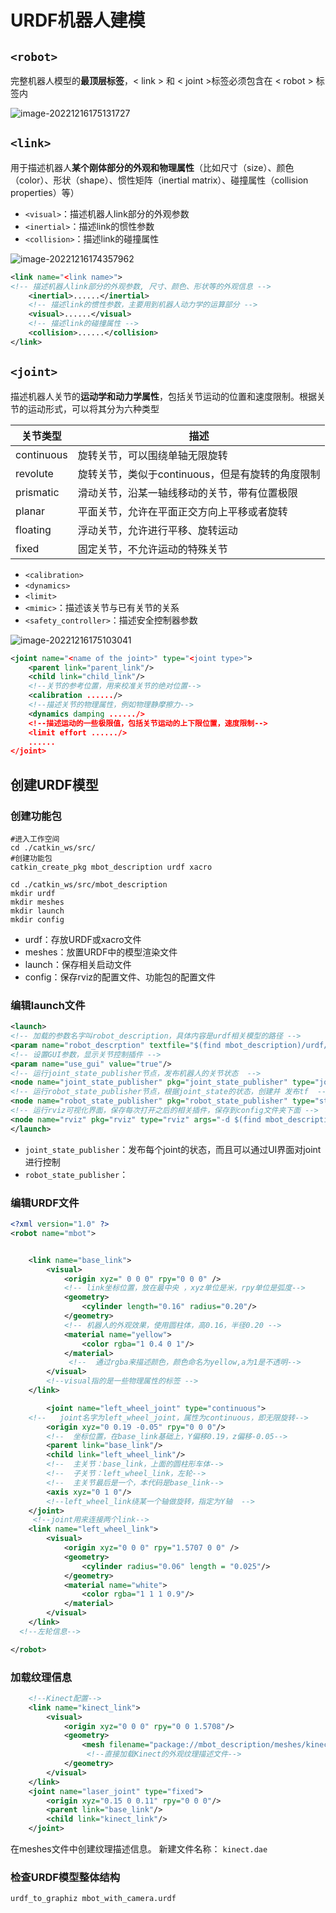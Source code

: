 # URDF机器人建模

## `<robot>`

完整机器人模型的**最顶层标签**，< link > 和 < joint >标签必须包含在 < robot > 标签内

![image-20221216175131727](/home/suyu/.config/Typora/typora-user-images/image-20221216175131727.png)

## `<link>`

用于描述机器人**某个刚体部分的外观和物理属性**（比如尺寸（size）、颜色（color）、形状（shape）、惯性矩阵（inertial matrix）、碰撞属性（collision properties）等）

- `<visual>`：描述机器人link部分的外观参数
- `<inertial>`：描述link的惯性参数 
- `<collision>`：描述link的碰撞属性

![image-20221216174357962](/home/suyu/.config/Typora/typora-user-images/image-20221216174357962.png)

```xml
<link name="<link name>">
<!-- 描述机器人link部分的外观参数, 尺寸、颜色、形状等的外观信息 -->
	<inertial>......</inertial>
	<!-- 描述link的惯性参数，主要用到机器人动力学的运算部分 -->
	<visual>......</visual>
	<!-- 描述link的碰撞属性 -->
	<collision>......</collision>
</link>
```



## `<joint>`

描述机器人关节的**运动学和动力学属性**，包括关节运动的位置和速度限制。根据关节的运动形式，可以将其分为六种类型

| 关节类型   | 描述                                             |
| ---------- | ------------------------------------------------ |
| continuous | 旋转关节，可以围绕单轴无限旋转                   |
| revolute   | 旋转关节，类似于continuous，但是有旋转的角度限制 |
| prismatic  | 滑动关节，沿某一轴线移动的关节，带有位置极限     |
| planar     | 平面关节，允许在平面正交方向上平移或者旋转       |
| floating   | 浮动关节，允许进行平移、旋转运动                 |
| fixed      | 固定关节，不允许运动的特殊关节                   |

- `<calibration>`
- `<dynamics>`
- `<limit>`
- `<mimic>`：描述该关节与已有关节的关系
- `<safety_controller>`：描述安全控制器参数

![image-20221216175103041](/home/suyu/.config/Typora/typora-user-images/image-20221216175103041.png)

```xml
<joint name="<name of the joint>" type="<joint type>">
	<parent link="parent_link"/>
	<child link="child_link"/>
	<!--关节的参考位置，用来校准关节的绝对位置-->
	<calibration ....../>
	<!--描述关节的物理属性，例如物理静摩擦力-->
	<dynamics damping ....../>
	<!--描述运动的一些极限值，包括关节运动的上下限位置，速度限制-->
	<limit effort ....../>
	......
</joint>
```



## 创建URDF模型

### 创建功能包

```shell
#进入工作空间
cd ./catkin_ws/src/
#创建功能包
catkin_create_pkg mbot_description urdf xacro

cd ./catkin_ws/src/mbot_description
mkdir urdf
mkdir meshes
mkdir launch
mkdir config
```

- urdf：存放URDF或xacro文件
- meshes：放置URDF中的模型渲染文件
- launch：保存相关启动文件
- config：保存rviz的配置文件、功能包的配置文件

### 编辑launch文件

```xml
<launch>
<!-- 加载的参数名字叫robot_description，具体内容是urdf相关模型的路径 -->
<param name="robot_descrption" textfile="$(find mbot_description)/urdf/mbot_base.urdf"/>
<!-- 设置GUI参数，显示关节控制插件 -->
<param name="use_gui" value="true"/>
<!-- 运行joint_state_publisher节点，发布机器人的关节状态  -->
<node name="joint_state_publisher" pkg="joint_state_publisher" type="joint_state_publisher"/>
<!-- 运行robot_state_publisher节点，根据joint_state的状态，创建并 发布tf  -->
<node name="robot_state_publisher" pkg="robot_state_publisher" type="state_publisher"/>
<!-- 运行rviz可视化界面，保存每次打开之后的相关插件，保存到config文件夹下面 -->
<node name="rviz" pkg="rviz" type="rviz" args="-d $(find mbot_description)/config/mbot_urdf.rviz" required="true"/>
</launch>
```

- `joint_state_publisher`：发布每个joint的状态，而且可以通过UI界面对joint进行控制
- `robot_state_publisher`：

### 编辑URDF文件

```xml
<?xml version="1.0" ?>
<robot name="mbot">


    <link name="base_link">
        <visual>
            <origin xyz=" 0 0 0" rpy="0 0 0" />
            <!-- link坐标位置，放在最中央 ，xyz单位是米，rpy单位是弧度-->
            <geometry>
                <cylinder length="0.16" radius="0.20"/>
            </geometry>
            <!-- 机器人的外观效果，使用圆柱体，高0.16，半径0.20 -->
            <material name="yellow">
                <color rgba="1 0.4 0 1"/>
            </material>
             <!--  通过rgba来描述颜色，颜色命名为yellow,a为1是不透明-->
        </visual>
        <!--visual指的是一些物理属性的标签 -->
    </link>

        <joint name="left_wheel_joint" type="continuous">
    <!--   joint名字为left_wheel_joint，属性为continuous，即无限旋转-->
        <origin xyz="0 0.19 -0.05" rpy="0 0 0"/>
        <!--  坐标位置，在base_link基础上，Y偏移0.19，z偏移-0.05-->
        <parent link="base_link"/>
        <child link="left_wheel_link"/>
        <!--  主关节：base_link，上面的圆柱形车体-->
        <!--  子关节：left_wheel_link，左轮-->
        <!--  主关节最后是一个，本代码是base_link-->
        <axis xyz="0 1 0"/>
        <!--left_wheel_link绕某一个轴做旋转，指定为Y轴  -->
    </joint>
     <!--joint用来连接两个link-->
    <link name="left_wheel_link">
        <visual>
            <origin xyz="0 0 0" rpy="1.5707 0 0" />
            <geometry>
                <cylinder radius="0.06" length = "0.025"/>
            </geometry>
            <material name="white">
                <color rgba="1 1 1 0.9"/>
            </material>
        </visual>
    </link>
  <!--左轮信息-->

</robot>

```

### 加载纹理信息

```xml
    <!--Kinect配置-->
    <link name="kinect_link">
        <visual>
            <origin xyz="0 0 0" rpy="0 0 1.5708"/>
            <geometry>
                <mesh filename="package://mbot_description/meshes/kinect.dae" />
                 <!--直接加载Kinect的外观纹理描述文件-->
            </geometry>
        </visual>
    </link>
    <joint name="laser_joint" type="fixed">
        <origin xyz="0.15 0 0.11" rpy="0 0 0"/>
        <parent link="base_link"/>
        <child link="kinect_link"/>
    </joint>

```

在meshes文件中创建纹理描述信息。
新建文件名称： `kinect.dae`

### 检查URDF模型整体结构

```shell
urdf_to_graphiz mbot_with_camera.urdf
```

